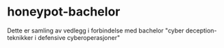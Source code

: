 # honeypot-bachelor
Dette er samling av vedlegg i forbindelse med bachelor "cyber deception-teknikker i defensive cyberoperasjoner"
